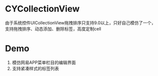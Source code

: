 # CYCollectionView

由于系统控件UICollectionView拖拽排序只支持9.0以上，只好自己模仿了一个，支持拖拽排序、动态添加、删除标签，高度定制cell

# Demo

1. 模仿网易APP菜单栏目的编辑界面
2. 支持紧凑样式的标签列表
